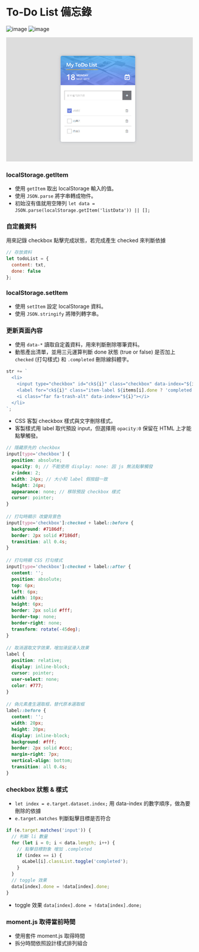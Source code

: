 # To-Do List 備忘錄

![image](https://img.shields.io/badge/JavaScript-exercise-brightgreen.svg)
![image](https://img.shields.io/badge/SASS-exercise-ff69b4.svg)

![images](https://github.com/jedchang/toDoList-simple/blob/master/preview.jpg)

### localStorage.getItem

- 使用 `getItem` 取出 localStorage 輸入的值。
- 使用 `JSON.parse` 將字串轉成物件。
- 初始沒有值就用空陣列
  `let data = JSON.parse(localStorage.getItem('listData')) || [];`

### 自定義資料

用來記錄 checkbox 點擊完成狀態，若完成產生 checked 來判斷依據

```javascript
// 存放資料
let todoList = {
  content: txt,
  done: false
};
```

### localStorage.setItem

- 使用 `setItem` 設定 localStorage 資料。
- 使用 `JSON.stringify` 將陣列轉字串。

### 更新頁面內容

- 使用 `data-*` 讀取自定義資料，用來判斷刪除哪筆資料。
- 動態產出清單，並用三元運算判斷 done 狀態 (true or false) 是否加上 `checked` (打勾樣式) 和 `.completed` 刪除線斜體字。

```javascript
str += `
  <li>
    <input type="checkbox" id="ck${i}" class="checkbox" data-index="${i}" ${items[i].done ? 'checked' : ''} />
    <label for="ck${i}" class="item-label ${items[i].done ? 'completed' : ''}">${items[i].content}</label>
    <i class="far fa-trash-alt" data-index="${i}"></i>
  </li>
`;
```

- CSS 客製 checkbox 樣式與文字刪除樣式。
- 客製樣式用 label 取代預設 input，但選擇用 `opacity:0` 保留在 HTML 上才能點擊觸發。

```scss
// 隱藏原先的 checkbox
input[type='checkbox'] {
  position: absolute;
  opacity: 0; // 不能使用 display: none: 因 js 無法點擊觸發
  z-index: 2;
  width: 24px; // 大小和 label 假按鈕一致
  height: 24px;
  appearance: none; // 移除預設 checkbox 樣式
  cursor: pointer;
}

// 打勾時顯示 改變背景色
input[type='checkbox']:checked + label::before {
  background: #7186df;
  border: 2px solid #7186df;
  transition: all 0.4s;
}

// 打勾時顯 CSS 打勾樣式
input[type='checkbox']:checked + label::after {
  content: '';
  position: absolute;
  top: 6px;
  left: 6px;
  width: 10px;
  height: 6px;
  border: 2px solid #fff;
  border-top: none;
  border-right: none;
  transform: rotate(-45deg);
}

// 取消選取文字效果，增加滑鼠滑入效果
label {
  position: relative;
  display: inline-block;
  cursor: pointer;
  user-select: none;
  color: #777;
}

// 偽元素產生選取框，替代原本選取框
label::before {
  content: '';
  width: 20px;
  height: 20px;
  display: inline-block;
  background: #fff;
  border: 2px solid #ccc;
  margin-right: 7px;
  vertical-align: bottom;
  transition: all 0.4s;
}
```

### checkbox 狀態 & 樣式

- `let index = e.target.dataset.index;` 用 data-index 的數字順序，做為要刪除的依據
- `e.target.matches` 判斷點擊目標是否符合

```javascript
if (e.target.matches('input')) {
  // 判斷 li 數量
  for (let i = 0; i < data.length; i++) {
    // 點擊目標對象 增加 .completed
    if (index == i) {
      oLabel[i].classList.toggle('completed');
    }
  }
  // toggle 效果
  data[index].done = !data[index].done;
}
```

- toggle 效果 `data[index].done = !data[index].done;`

### moment.js 取得當前時間

- 使用套件 moment.js 取得時間
- 拆分時間依照設計樣式排列組合
